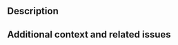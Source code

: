 <!-- Provide an overview for maintainers and reviewers. -->
## Description


<!-- Provide details that help an engineer who is unfamiliar with this part of the code. -->
## Additional context and related issues

